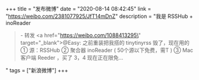 +++
title = "发布微博"
date = "2020-08-14 08:42:45"
link = "https://weibo.com/2381077925/JfT14mDnZ"
description = "我是 RSSHub + inoReader<br><blockquote> - 转发 <a href=\"https://weibo.com/1088413295\" target=\"_blank\">@Easy</a>: 之前重装把我搭的 tinytinyrss 毁了，现在用的 ① 源：RSSHub ② 聚合器 inoReader ( 50个源以下免费，需T ) ③ Mac 客户端 Reeder ，买了 3，4 现在正在限免… </blockquote>"
tags = ["新浪微博"]
+++
